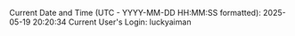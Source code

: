 Current Date and Time (UTC - YYYY-MM-DD HH:MM:SS formatted): 2025-05-19 20:20:34
Current User's Login: luckyaiman
